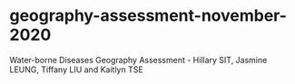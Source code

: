 # geography-assessment-november-2020
Water-borne Diseases Geography Assessment - Hillary SIT, Jasmine LEUNG, Tiffany LIU and Kaitlyn TSE
